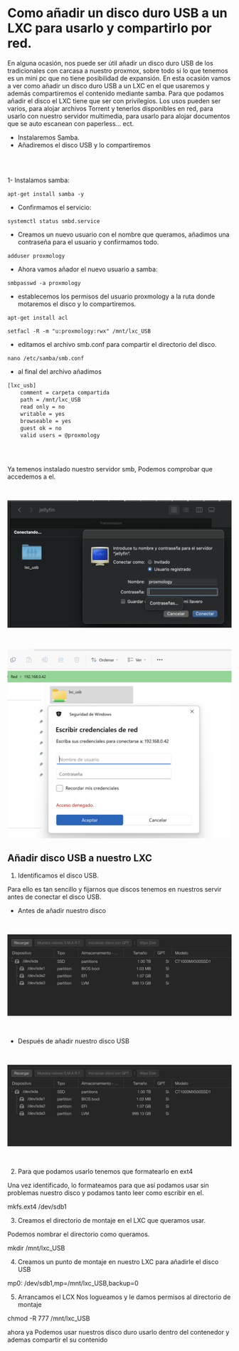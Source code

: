 # Como añadir un disco duro USB a un LXC para usarlo y compartirlo por red.

En alguna ocasión, nos puede ser útil añadir un disco duro USB de los tradicionales con carcasa a nuestro proxmox, sobre todo si lo que tenemos es un mini pc que no tiene posibilidad de expansión.
En esta ocasión vamos a ver como añadir un disco duro USB a un LXC en el que usaremos y además compartiremos el contenido mediante samba. Para que podamos añadir el disco el LXC tiene que ser con privilegios.
Los usos pueden ser varios, para alojar archivos Torrent y tenerlos disponibles en red, para usarlo con nuestro servidor multimedia, para usarlo para alojar documentos que se auto escanean con paperless… ect.


- Instalaremos Samba.
- Añadiremos el disco USB y lo compartiremos
  
<br>
<br>

1- Instalamos samba:

```
apt-get install samba -y
```

* Confirmamos el servicio:

```
systemctl status smbd.service
```

* Creamos un nuevo usuario con el nombre que queramos, añadimos una contraseña para el usuario y confirmamos todo.

```
adduser proxmology
```

* Ahora vamos añador el nuevo usuario a samba:

```
smbpasswd -a proxmology
```

* establecemos los permisos del usuario proxmology a la ruta donde motaremos el disco y lo compartiremos.
```
apt-get install acl
```
```
setfacl -R -m "u:proxmology:rwx" /mnt/lxc_USB
```

* editamos el archivo smb.conf para compartir el directorio del disco.

```
nano /etc/samba/smb.conf
```

* al final del archivo añadimos 
```
[lxc_usb]
    comment = carpeta compartida
    path = /mnt/lxc_USB
    read only = no
    writable = yes
    browseable = yes
    guest ok = no
    valid users = @proxmology
```
<br>

##

Ya temenos instalado nuestro servidor smb, Podemos comprobar que accedemos a el.

<br>

![This is an image](lxc_1.png)

<br>

![This is an image](lxc_2.png)

##

## Añadir disco USB a nuestro LXC



1.	Identificamos el disco USB.

Para ello es tan sencillo y fijarnos que discos tenemos en nuestros servir antes de conectar el disco USB.

 - Antes de añadir nuestro disco

<br>

![This is an image](lxc_3.png)

<br>

 - Después de añadir nuestro disco USB

<br>

![This is an image](lxc_3.png)

<br>

2.	Para que podamos usarlo tenemos que formatearlo en ext4

Una vez identificado, lo formateamos para que así podamos usar sin problemas nuestro disco y podamos tanto leer como escribir en el. 

mkfs.ext4 /dev/sdb1


3.	Creamos el directorio de montaje en el LXC que queramos usar.

Podemos nombrar el directorio como queramos.

mkdir /mnt/lxc_USB

4.	Creamos un punto de montaje en nuestro LXC para añadirle el disco USB

mp0: /dev/sdb1,mp=/mnt/lxc_USB,backup=0

5.	Arrancamos el LCX 
Nos logueamos y le damos permisos al directorio de montaje


chmod -R 777 /mnt/lxc_USB


ahora ya Podemos usar nuestros disco duro usarlo dentro del contenedor y ademas compartir el su contenido


